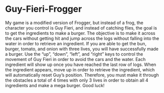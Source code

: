 # Guy-Fieri-Frogger
My game is a modified version of Frogger, but instead of a frog, the character you control is Guy Fieri, and instead of catching flies, the goal is to get the ingredients to make a burger. The objective is to make it across the cars without getting hit and jump across the logs without falling into the water in order to retrieve an ingredient. 
If you are able to get the bun, burger, tomato, and onion with three lives, you will have successfully made a burger. 
Use the “up”, “down”, “left”, and “right” keys to control the movement of Guy Fieri in order to avoid the cars and the water. 
Each ingredient will show up once you have reached the last row of logs. When the ingredient appears, move up in order to retrieve the ingredient, which will automatically reset Guy’s position. 
Therefore, you must make it through the obstacles a total of 4 times with only 3 lives in order to obtain all 4 ingredients and make a mega burger. Good luck! 
